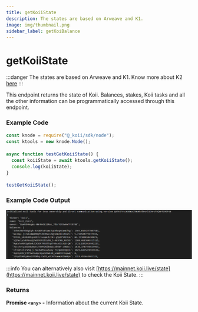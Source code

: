 ```yaml
---
title: getKoiiState
description: The states are based on Arweave and K1.
image: img/thumbnail.png
sidebar_label: getKoiBalance
---
```


# getKoiiState

:::danger
The states are based on Arweave and K1. Know more about K2 [here](/concepts/settlement-layer/k2-tick-tock-fast-blocks)
:::

This endpoint returns the state of Koii. Balances, stakes, Koii tasks and all the other information can be programmatically accessed through this endpoint.

### Example Code

```jsx
const knode = require("@_koii/sdk/node");
const ktools = new knode.Node();

async function testGetKoiiState() {
  const koiiState = await ktools.getKoiiState();
  console.log(koiiState);
}

testGetKoiiState();
```

### Example Code Output

![This will be a large file output.](../../img//attention.PNG)

:::info
&#x20;You can alternatively also visit [https://mainnet.koii.live/state](https://mainnet.koii.live/state) to check the Koii State.
:::

### Returns

**Promise `<any>` -** Information about the current Koii State.
